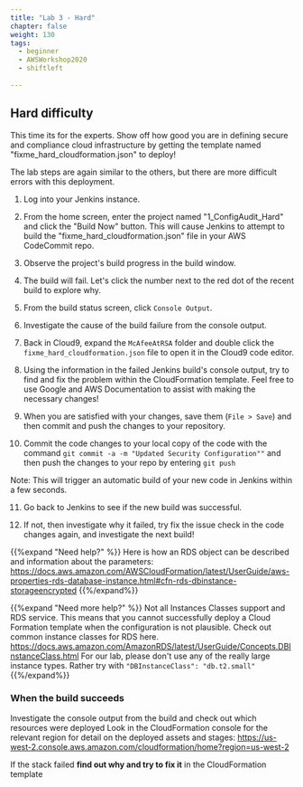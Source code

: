 ```yaml
---
title: "Lab 3 - Hard"
chapter: false
weight: 130
tags:
  - beginner
  - AWSWorkshop2020
  - shiftleft
  
---
```



## Hard difficulty
This time its for the experts. Show off how good you are in defining secure and compliance cloud infrastructure by getting the template named "fixme_hard_cloudformation.json" to deploy!

The lab steps are again similar to the others, but there are more difficult errors with this deployment.

1. Log into your Jenkins instance.

2. From the home screen, enter the project named "1_ConfigAudit_Hard" and click the "Build Now" button.  This will cause Jenkins to attempt to build the "fixme_hard_cloudformation.json" file in your AWS CodeCommit repo.

3. Observe the project's build progress in the build window.

4.  The build will fail.  Let's click the number next to the red dot of the recent build to explore why.

5.  From the build status screen, click `Console Output`.

6.  Investigate the cause of the build failure from the console output.

7.  Back in Cloud9, expand the `McAfeeAtRSA` folder and double click the `fixme_hard_cloudformation.json` file to open it in the Cloud9 code editor.

8.  Using the information in the failed Jenkins build's console output, try to find and fix the problem within the CloudFormation template.  Feel free to use Google and AWS Documentation to assist with making the necessary changes! 

9.  When you are satisfied with your changes, save them (`File > Save`) and then commit and push the changes to your repository.

10. Commit the code changes to your local copy of the code with the command ``git commit -a -m "Updated Security Configuration""`` and then push the changes to your repo by entering ``git push``

Note: This will trigger an automatic build of your new code in Jenkins within a few seconds.

11. Go back to Jenkins to see if the new build was successful.

12. If not, then investigate why it failed, try fix the issue check in the code changes again, and investigate the next build!

{{%expand "Need help?" %}}
Here is how an RDS object can be described and information about the parameters: https://docs.aws.amazon.com/AWSCloudFormation/latest/UserGuide/aws-properties-rds-database-instance.html#cfn-rds-dbinstance-storageencrypted 
{{%/expand%}}


{{%expand "Need more help?" %}}
Not all Instances Classes support and RDS service. This means that you cannot successfully deploy a Cloud Formation template when the configuration is not plausible. Check out common instance classes for RDS here. https://docs.aws.amazon.com/AmazonRDS/latest/UserGuide/Concepts.DBInstanceClass.html
For our lab, please don't use any of the really large instance types. Rather try with `"DBInstanceClass": "db.t2.small"`  
{{%/expand%}} 

### When the build succeeds

Investigate the console output from the build and check out which resources were deployed
Look in the CloudFormation console for the relevant region for detail on the deployed assets and stages: https://us-west-2.console.aws.amazon.com/cloudformation/home?region=us-west-2

If the stack failed **find out why and try to fix it** in the CloudFormation template

